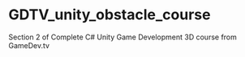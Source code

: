# GDTV_unity_obstacle_course
Section 2 of Complete C# Unity Game Development 3D course from GameDev.tv
